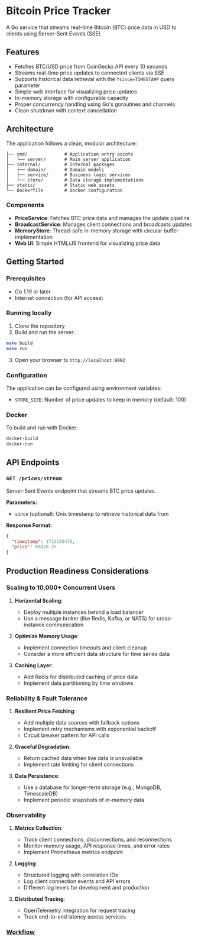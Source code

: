 # Bitcoin Price Tracker

A Go service that streams real-time Bitcoin (BTC) price data in USD to clients using Server-Sent Events (SSE).

## Features

- Fetches BTC/USD price from CoinGecko API every 10 seconds
- Streams real-time price updates to connected clients via SSE
- Supports historical data retrieval with the `?since=TIMESTAMP` query parameter
- Simple web interface for visualizing price updates
- In-memory storage with configurable capacity
- Proper concurrency handling using Go's goroutines and channels
- Clean shutdown with context cancellation

## Architecture

The application follows a clean, modular architecture:

```
├── cmd/              # Application entry points
│   └── server/       # Main server application
├── internal/         # Internal packages
│   ├── domain/       # Domain models
│   ├── service/      # Business logic services
│   └── store/        # Data storage implementations
├── static/           # Static web assets
└── Dockerfile        # Docker configuration
```

### Components

- **PriceService**: Fetches BTC price data and manages the update pipeline
- **BroadcastService**: Manages client connections and broadcasts updates
- **MemoryStore**: Thread-safe in-memory storage with circular buffer implementation
- **Web UI**: Simple HTML/JS frontend for visualizing price data

## Getting Started

### Prerequisites

- Go 1.19 or later
- Internet connection (for API access)

### Running locally

1. Clone the repository
2. Build and run the server:

```bash
make build
make run
```

3. Open your browser to `http://localhost:8082`

### Configuration

The application can be configured using environment variables:

- `STORE_SIZE`: Number of price updates to keep in memory (default: 100)

### Docker

To build and run with Docker:

```bash
docker-build
docker-run
```

## API Endpoints

### `GET /prices/stream`

Server-Sent Events endpoint that streams BTC price updates.

**Parameters:**
- `since` (optional): Unix timestamp to retrieve historical data from

**Response Format:**
```json
{
  "timestamp": 1712525476,
  "price": 69420.25
}
```

## Production Readiness Considerations

### Scaling to 10,000+ Concurrent Users

1. **Horizontal Scaling**:
   - Deploy multiple instances behind a load balancer
   - Use a message broker (like Redis, Kafka, or NATS) for cross-instance communication

2. **Optimize Memory Usage**:
   - Implement connection timeouts and client cleanup
   - Consider a more efficient data structure for time series data

3. **Caching Layer**:
   - Add Redis for distributed caching of price data
   - Implement data partitioning by time windows

### Reliability & Fault Tolerance

1. **Resilient Price Fetching**:
   - Add multiple data sources with fallback options
   - Implement retry mechanisms with exponential backoff
   - Circuit breaker pattern for API calls

2. **Graceful Degradation**:
   - Return cached data when live data is unavailable
   - Implement rate limiting for client connections

3. **Data Persistence**:
   - Use a database for longer-term storage (e.g., MongoDB, TimescaleDB)
   - Implement periodic snapshots of in-memory data

### Observability

1. **Metrics Collection**:
   - Track client connections, disconnections, and reconnections
   - Monitor memory usage, API response times, and error rates
   - Implement Prometheus metrics endpoint

2. **Logging**:
   - Structured logging with correlation IDs
   - Log client connection events and API errors
   - Different log levels for development and production

3. **Distributed Tracing**:
   - OpenTelemetry integration for request tracing
   - Track end-to-end latency across services

### [Workflow](/docs/workflow.md) 

